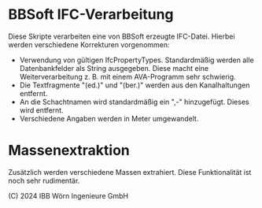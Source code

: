 # BBSoft IFC-Verarbeitung

Diese Skripte verarbeiten eine von BBSoft erzeugte IFC-Datei. Hierbei werden verschiedene Korrekturen vorgenommen:

- Verwendung von gültigen IfcPropertyTypes. Standardmäßig werden alle Datenbankfelder als String ausgegeben. Diese macht eine Weiterverarbeitung z. B. mit einem AVA-Programm sehr schwierig.
- Die Textfragmente "(ed.)" und "(ber.)" werden aus den Kanalhaltungen entfernt.
- An die Schachtnamen wird standardmäßig ein ",-" hinzugefügt. Dieses wird entfernt.
- Verschiedene Angaben werden in Meter umgewandelt.

# Massenextraktion

Zusätzlich werden verschiedene Massen extrahiert. Diese Funktionalität ist noch sehr rudimentär.

(C) 2024 IBB Wörn Ingenieure GmbH
